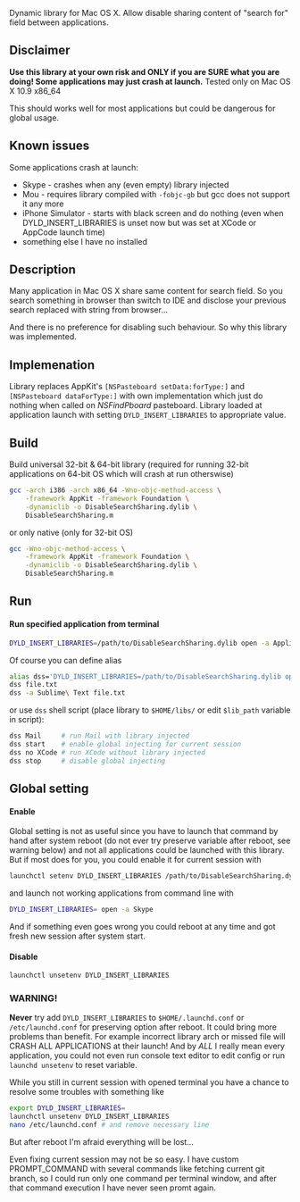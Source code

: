 Dynamic library for Mac OS X. Allow disable sharing content of "search for" field between applications.

## Disclaimer

**Use this library at your own risk and ONLY if you are SURE what you are doing! Some applications may just crash at launch.** Tested only on Mac OS X 10.9 x86_64

This should works well for most applications but could be dangerous for global usage.

## Known issues

Some applications crash at launch:

* Skype - crashes when any (even empty) library injected
* Mou - requires library compiled with `-fobjc-gb` but gcc does not support it any more
* iPhone Simulator - starts with black screen and do nothing (even when DYLD_INSERT_LIBRARIES is unset now but was set at XCode or AppCode launch time)
* something else I have no installed

## Description

Many application in Mac OS X share same content for search field.
So you search something in browser than switch to IDE and disclose your previous search replaced with string from browser...

And there is no preference for disabling such behaviour. So why this library was implemented.

## Implemenation

Library replaces AppKit's `[NSPasteboard setData:forType:]` and `[NSPasteboard dataForType:]` with own implementation which just do nothing when called on *NSFindPboard* pasteboard. Library loaded at application launch with setting `DYLD_INSERT_LIBRARIES` to appropriate value.

## Build

Build universal 32-bit & 64-bit library (required for running 32-bit applications on 64-bit OS which will crash at run otherswise)

```bash
gcc -arch i386 -arch x86_64 -Wno-objc-method-access \
    -framework AppKit -framework Foundation \
    -dynamiclib -o DisableSearchSharing.dylib \
    DisableSearchSharing.m
```

or only native (only for 32-bit OS)

```bash
gcc -Wno-objc-method-access \
    -framework AppKit -framework Foundation \
    -dynamiclib -o DisableSearchSharing.dylib \
    DisableSearchSharing.m
```

## Run

#### Run specified application from terminal

```bash
DYLD_INSERT_LIBRARIES=/path/to/DisableSearchSharing.dylib open -a ApplicationName
```

Of course you can define alias

```bash
alias dss='DYLD_INSERT_LIBRARIES=/path/to/DisableSearchSharing.dylib open'
dss file.txt
dss -a Sublime\ Text file.txt
```

or use `dss` shell script (place library to `$HOME/libs/` or edit `$lib_path` variable in script):

```bash
dss Mail     # run Mail with library injected
dss start    # enable global injecting for current session
dss no XCode # run XCode without library injected
dss stop     # disable global injecting
```

## Global setting

#### Enable

Global setting is not as useful since you have to launch that command by hand after system reboot (do not ever try preserve variable after reboot, see warning below) and not all applications could be launched with this library. But if most does for you, you could enable it for current session with

```bash
launchctl setenv DYLD_INSERT_LIBRARIES /path/to/DisableSearchSharing.dylib
```

and launch not working applications from command line with

```bash
DYLD_INSERT_LIBRARIES= open -a Skype
```

And if something even goes wrong you could reboot at any time and got fresh new session after system start.

#### Disable

```bash
launchctl unsetenv DYLD_INSERT_LIBRARIES
```

### WARNING!

**Never** try add `DYLD_INSERT_LIBRARIES` to `$HOME/.launchd.conf` or `/etc/launchd.conf` for preserving option after reboot. It could bring more problems than benefit. For example incorrect library arch or missed file will CRASH ALL APPLICATIONS at their launch! And by *ALL* I really mean every application, you could not even run console text editor to edit config or run `launchd unsetenv` to reset variable.

While you still in current session with opened terminal you have a chance to resolve some troubles with something like

```bash
export DYLD_INSERT_LIBRARIES=
launchctl unsetenv DYLD_INSERT_LIBRARIES
nano /etc/launchd.conf # and remove necessary line
```

But after reboot I'm afraid everything will be lost...

Even fixing current session may not be so easy. I have custom PROMPT_COMMAND with several commands like fetching current git branch, so I could run only one command per terminal window, and after that command execution I have never seen promt again.
